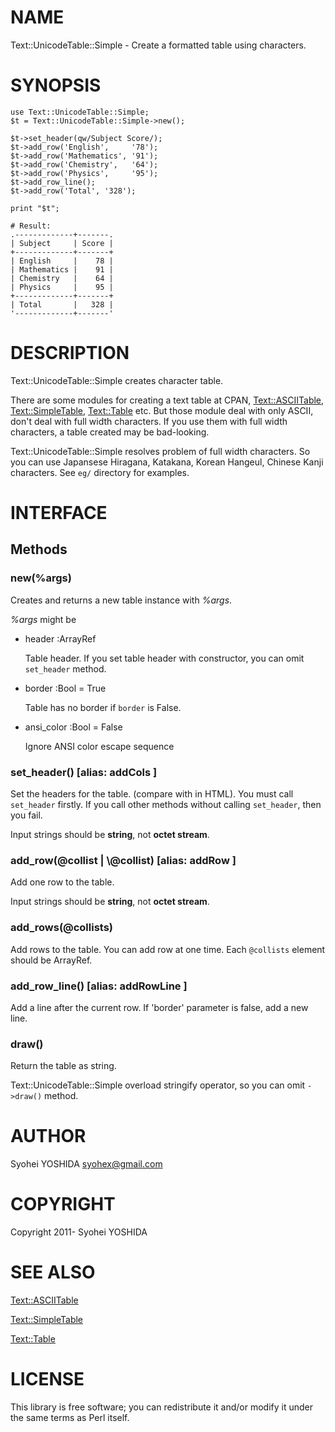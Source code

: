 # NAME

Text::UnicodeTable::Simple - Create a formatted table using characters.

# SYNOPSIS

    use Text::UnicodeTable::Simple;
    $t = Text::UnicodeTable::Simple->new();

    $t->set_header(qw/Subject Score/);
    $t->add_row('English',     '78');
    $t->add_row('Mathematics', '91');
    $t->add_row('Chemistry',   '64');
    $t->add_row('Physics',     '95');
    $t->add_row_line();
    $t->add_row('Total', '328');

    print "$t";

    # Result:
    .-------------+-------.
    | Subject     | Score |
    +-------------+-------+
    | English     |    78 |
    | Mathematics |    91 |
    | Chemistry   |    64 |
    | Physics     |    95 |
    +-------------+-------+
    | Total       |   328 |
    '-------------+-------'

# DESCRIPTION

Text::UnicodeTable::Simple creates character table.

There are some modules for creating a text table at CPAN, [Text::ASCIITable](http://search.cpan.org/perldoc?Text::ASCIITable),
[Text::SimpleTable](http://search.cpan.org/perldoc?Text::SimpleTable), [Text::Table](http://search.cpan.org/perldoc?Text::Table) etc. But those module deal with only ASCII,
don't deal with full width characters. If you use them with full width
characters, a table created may be bad-looking.

Text::UnicodeTable::Simple resolves problem of full width characters.
So you can use Japansese Hiragana, Katakana, Korean Hangeul, Chinese Kanji
characters. See `eg/` directory for examples.

# INTERFACE

## Methods

### new(%args)

Creates and returns a new table instance with _%args_.

_%args_ might be

- header :ArrayRef

    Table header. If you set table header with constructor,
    you can omit `set_header` method.

- border :Bool = True

    Table has no border if `border` is False.

- ansi\_color :Bool = False

    Ignore ANSI color escape sequence

### set\_header() \[alias: addCols \]

Set the headers for the table. (compare with <th> in HTML).
You must call `set_header` firstly. If you call other methods
without calling `set_header`, then you fail.

Input strings should be __string__, not __octet stream__.

### add\_row(@collist | \\@collist) \[alias: addRow \]

Add one row to the table.

Input strings should be __string__, not __octet stream__.

### add\_rows(@collists)

Add rows to the table. You can add row at one time.
Each `@collists` element should be ArrayRef.

### add\_row\_line() \[alias: addRowLine \]

Add a line after the current row. If 'border' parameter is false,
add a new line.

### draw()

Return the table as string.

Text::UnicodeTable::Simple overload stringify operator,
so you can omit `->draw()` method.

# AUTHOR

Syohei YOSHIDA <syohex@gmail.com>

# COPYRIGHT

Copyright 2011- Syohei YOSHIDA

# SEE ALSO

[Text::ASCIITable](http://search.cpan.org/perldoc?Text::ASCIITable)

[Text::SimpleTable](http://search.cpan.org/perldoc?Text::SimpleTable)

[Text::Table](http://search.cpan.org/perldoc?Text::Table)

# LICENSE

This library is free software; you can redistribute it and/or modify
it under the same terms as Perl itself.

